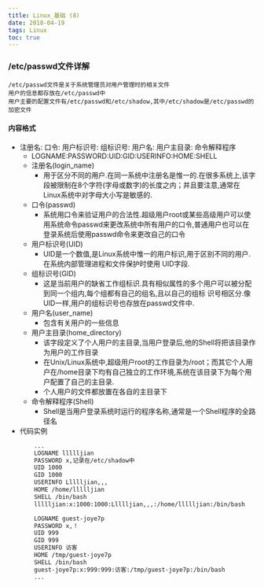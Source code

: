 ```yaml
---
title: Linux_基础 (8)
date: 2018-04-19
tags: Linux
toc: true
---
```


### /etc/passwd文件详解
    /etc/passwd文件是关于系统管理员对用户管理时的相关文件
    用户的信息都存放在/etc/passwd中
    用户主要的配置文件有/etc/passwd和/etc/shadow,其中/etc/shadow是/etc/passwd的加密文件

<!-- more -->

#### 内容格式
- 注册名: 口令: 用户标识号: 组标识号: 用户名: 用户主目录: 命令解释程序 
    * LOGNAME:PASSWORD:UID:GID:USERINFO:HOME:SHELL
    * 注册名(login_name)
        * 用于区分不同的用户.在同一系统中注册名是惟一的.在很多系统上,该字段被限制在8个字符(字母或数字)的长度之内；并且要注意,通常在Linux系统中对字母大小写是敏感的.
    * 口令(passwd)
        * 系统用口令来验证用户的合法性.超级用户root或某些高级用户可以使用系统命令passwd来更改系统中所有用户的口令,普通用户也可以在登录系统后使用passwd命令来更改自己的口令
    * 用户标识号(UID)
        * UID是一个数值,是Linux系统中惟一的用户标识,用于区别不同的用户.在系统内部管理进程和文件保护时使用 UID字段.
    * 组标识号(GID)
        * 这是当前用户的缺省工作组标识.具有相似属性的多个用户可以被分配到同一个组内,每个组都有自己的组名,且以自己的组标 识号相区分.像UID一样,用户的组标识号也存放在passwd文件中.
    * 用户名(user_name)
        * 包含有关用户的一些信息 
    * 用户主目录(home_directory)
        * 该字段定义了个人用户的主目录,当用户登录后,他的Shell将把该目录作为用户的工作目录
        * 在Unix/Linux系统中,超级用户root的工作目录为/root；而其它个人用户在/home目录下均有自己独立的工作环境,系统在该目录下为每个用户配置了自己的主目录.
        * 个人用户的文件都放置在各自的主目录下
    * 命令解释程序(Shell)
        * Shell是当用户登录系统时运行的程序名称,通常是一个Shell程序的全路径名
- 代码实例
    ```bash
        ...
        LOGNAME llllljian
        PASSWORD x,记录在/etc/shadow中
        UID 1000
        GID 1000
        USERINFO Llllljian,,,
        HOME /home/llllljian
        SHELL /bin/bash
        llllljian:x:1000:1000:Llllljian,,,:/home/llllljian:/bin/bash

        LOGNAME guest-joye7p
        PASSWORD x,！
        UID 999
        GID 999
        USERINFO 访客
        HOME /tmp/guest-joye7p
        SHELL /bin/bash
        guest-joye7p:x:999:999:访客:/tmp/guest-joye7p:/bin/bash
        ... 
    ```
